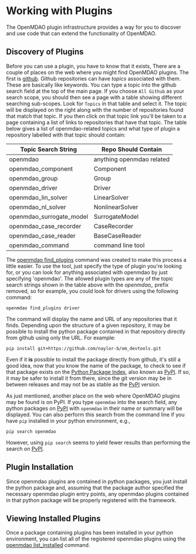 # Working with Plugins

The OpenMDAO plugin infrastructure provides a way for you to discover and use code that can extend the functionality of OpenMDAO.

## Discovery of Plugins

Before you can use a plugin, you have to know that it exists,  There are a couple of places on the web where you might find OpenMDAO plugins.  The first is [github](https://github.com). Github repositories can have *topics* associated with them.  These are basically like keywords.  You can type a topic into the github search field at the top of the main page.  If you choose `All Github` as your search scope, you should then see a page with a table showing different searching sub-scopes.  Look for `Topics` in that table and select it.  The topic will be displayed on the right along with the number of repositories found that match that topic.  If you then click on that topic link you'll be taken to a page containing a list of links to repositories that have that topic.  The table below gives a list of openmdao-related topics and what type of plugin a repository labelled with that topic should contain:


| Topic Search String       | Repo Should Contain       |
| ------------------------- | ------------------------- |
| openmdao                  | anything openmdao related |
| openmdao_component        | Component                 |
| openmdao_group            | Group                     |
| openmdao_driver           | Driver                    |
| openmdao_lin_solver       | LinearSolver              |
| openmdao_nl_solver        | NonlinearSolver           |
| openmdao_surrogate_model  | SurrogateModel            |
| openmdao_case_recorder    | CaseRecorder              |
| openmdao_case_reader      | BaseCaseReader            |
| openmdao_command          | command line tool         |


The [openmdao find_plugins](../../other_useful_docs/om_command.ipynb#openmdao-find_plugins) command was created to make this process a little easier.  To use the tool, just specify the type of plugin you're looking for, or you can look for anything associated with openmdao by just specifying 'openmdao'. The allowed plugin types are any of the topic search strings shown in the table above with the *openmdao_* prefix removed, so for example, you could look for drivers using the following command:

```
openmdao find_plugins driver
```

The command will display the name and URL of any repositories that it finds.  Depending upon the structure of a given repository, it may be possible to install the python package contained in that repository directly from github using only the URL.  For example:

```
pip install git+https://github.com/naylor-b/om_devtools.git
```

Even if it **is** possible to install the package directly from github, it's still a good idea, now that you know the name of the package, to check to see if that package exists on the [Python Package Index](https://pypi.org/), also known as [PyPI](https://pypi.org/).  If so, it may be safer to install it from there, since the git version may be in between releases and may not be as stable as the [PyPI](https://pypi.org/) version.


As just mentioned, another place on the web where OpenMDAO plugins may be found is on PyPI.  If you type `openmdao` into the search field, any python packages on [PyPI](https://pypi.org/) with `openmdao` in their name or summary will be displayed.  You can also perform this search from the command line if you have `pip` installed in your python environment, e.g.,

```
pip search openmdao
```

However, using `pip search` seems to yield fewer results than performing the search on [PyPI](https://pypi.org/).


## Plugin Installation


Since openmdao plugins are contained in python packages, you just install the python package and, assuming that the package author specified the necessary openmdao plugin entry points, any openmdao plugins contained in that python package will be properly registered with the framework.


## Viewing Installed Plugins


Once a package containing plugins has been installed in your python environment, you can list all of the registered openmdao plugins using the [openmdao list_installed](../../other_useful_docs/om_command.ipynb#openmdao-list_installed) command.

